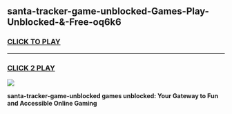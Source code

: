 
## santa-tracker-game-unblocked-Games-Play-Unblocked-&-Free-oq6k6
<h3>
<a href="https://premium76.site?title=santa-tracker-game-unblocked&ref=24A">CLICK TO PLAY</a></h3>
<hr>

<h3>
<a href="https://premium76.site?title=santa-tracker-game-unblocked&ref=24A">CLICK 2 PLAY</a>
  
</h3>

<a href="https://premium76.site?title=santa-tracker-game-unblocked&ref=24A"><img src="https://clearcache.store/games.png"></a>


**santa-tracker-game-unblocked games unblocked: Your Gateway to Fun and Accessible Online Gaming**

